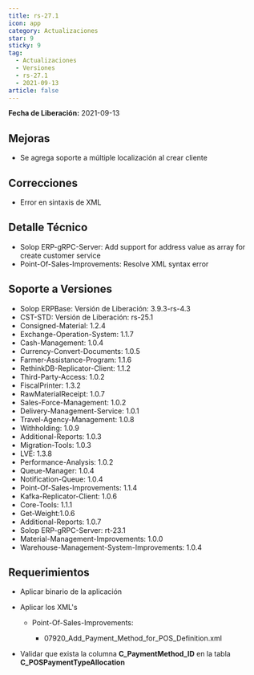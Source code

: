 ```yaml
---
title: rs-27.1
icon: app
category: Actualizaciones
star: 9
sticky: 9
tag:
  - Actualizaciones
  - Versiones
  - rs-27.1
  - 2021-09-13
article: false
---
```


**Fecha de Liberación:** 2021-09-13

## Mejoras

- Se agrega soporte a múltiple localización al crear cliente

## Correcciones

- Error en sintaxis de XML

## Detalle Técnico

- Solop ERP-gRPC-Server: Add support for address value as array for create customer service
- Point-Of-Sales-Improvements: Resolve XML syntax error

## Soporte a Versiones

- Solop ERPBase: Versión de Liberación: 3.9.3-rs-4.3
- CST-STD: Versión de Liberación: rs-25.1
- Consigned-Material: 1.2.4
- Exchange-Operation-System: 1.1.7
- Cash-Management: 1.0.4
- Currency-Convert-Documents: 1.0.5
- Farmer-Assistance-Program: 1.1.6
- RethinkDB-Replicator-Client: 1.1.2
- Third-Party-Access: 1.0.2
- FiscalPrinter: 1.3.2
- RawMaterialReceipt: 1.0.7
- Sales-Force-Management: 1.0.2
- Delivery-Management-Service: 1.0.1
- Travel-Agency-Management: 1.0.8
- Withholding: 1.0.9
- Additional-Reports: 1.0.3
- Migration-Tools: 1.0.3
- LVE: 1.3.8
- Performance-Analysis: 1.0.2
- Queue-Manager: 1.0.4
- Notification-Queue: 1.0.4
- Point-Of-Sales-Improvements: 1.1.4
- Kafka-Replicator-Client: 1.0.6
- Core-Tools: 1.1.1
- Get-Weight:1.0.6
- Additional-Reports: 1.0.7
- Solop ERP-gRPC-Server: rt-23.1
- Material-Management-Improvements: 1.0.0
- Warehouse-Management-System-Improvements: 1.0.4

## Requerimientos

- Aplicar binario de la aplicación

- Aplicar los XML's

  - Point-Of-Sales-Improvements:

    - 07920_Add_Payment_Method_for_POS_Definition.xml

- Validar que exista la columna **C_PaymentMethod_ID** en la tabla **C_POSPaymentTypeAllocation**
